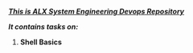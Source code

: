<u>_**This is ALX System Engineering Devops Repository**_</u>

_**It contains tasks on:**_
1.  **Shell Basics**
